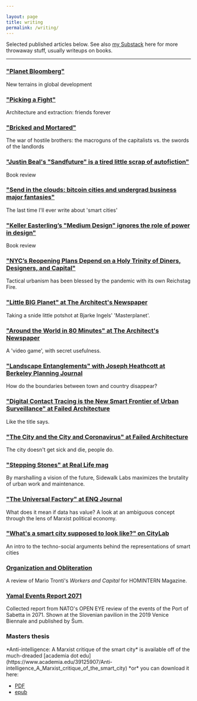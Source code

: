 ```yaml
---

layout: page
title: writing
permalink: /writing/
---
```

Selected published articles below. See also <a href="https://kevinrogan.substack.com/">my Substack</a> here for more throwaway stuff, usually writeups on books.

***

<h3><a href="https://thebaffler.com/latest/planet-bloomberg-rogan">"Planet Bloomberg"</a></h3>
<p>New terrains in global development</p>

<h3><a href="https://www.archpaper.com/2022/04/a-new-book-argues-that-architecture-desperately-needs-fixing-but-what-if-it-needs-breaking-instead/">"Picking a Fight"</a></h3>
<p>Architecture and extraction: friends forever</p>

<h3><a href="https://thebaffler.com/outbursts/bricked-and-mortared-rogan">"Bricked and Mortared"</a></h3>
<p>The war of hostile brothers: the macroguns of the capitalists vs. the swords of the landlords</p>

<h3><a href="https://thebaffler.com/latest/the-architects-autobiographer-rogan">"Justin Beal's "Sandfuture" is a tired little scrap of autofiction"</a></h3>
<p>Book review</p>

<h3><a href="https://reallifemag.com/send-in-the-clouds/">"Send in the clouds: bitcoin cities and undergrad business major fantasies"</a></h3>
<p>The last time I'll ever write about 'smart cities'</p>

<h3><a href="https://www.archpaper.com/2021/02/keller-easterling-medium-design-review/">"Keller Easterling’s "Medium Design" ignores the role of power in design"</a></h3>
<p>Book review</p>

<h3><a href="https://failedarchitecture.com/nycs-reopening-plans-depend-on-a-holy-trinity-of-diners-designers-and-capital/">"NYC’s Reopening Plans Depend on a Holy Trinity of Diners, Designers, and Capital"</a></h3>
<p>Tactical urbanism has been blessed by the pandemic with its own Reichstag Fire.</p>

<h3><a href="https://www.archpaper.com/2020/11/op-ed-masterplanet-bjarke-ingels-architecture-has-become-universal-and-incapable-difference/">"Little BIG Planet" at The Architect's Newspaper</a></h3>
<p>Taking a snide little potshot at Bjarke Ingels' 'Masterplanet'.</p>

<h3><a href="https://www.archpaper.com/2020/10/flight-simulator-2020-provides-a-worldwide-playset-for-architects-and-urbanists/">"Around the World in 80 Minutes" at The Architect's Newspaper</a></h3>
<p>A 'video game', with secret usefulness.</p>

<h3><a href="https://berkeleyplanningjournal.com/volume-31/2020/landscape-entanglements-toward-a-descriptive-project-for-planning-research-h9jr3">"Landscape Entanglements" with Joseph Heathcott at Berkeley Planning Journal</a></h3>
<p>How do the boundaries between town and country disappear?</p>

<h3><a href="https://failedarchitecture.com/digital-contact-tracing-is-the-new-smart-frontier-of-urban-surveillance/">"Digital Contact Tracing is the New Smart Frontier of Urban Surveillance" at Failed Architecture</a></h3>
<p>Like the title says.</p>

<h3><a href="https://failedarchitecture.com/the-city-and-the-city-and-coronavirus/">"The City and the City and Coronavirus" at Failed Architecture</a></h3>
<p>The city doesn't get sick and die, people do.</p>

<h3><a href="https://reallifemag.com/stepping-stones/">"Stepping Stones" at Real Life mag</a></h3>
<p>By marshalling a vision of the future, Sidewalk Labs maximizes the brutality of urban work and maintenance.</p>

<h3><a href="https://arcc-journal.org/index.php/arccjournal/article/view/839">"The Universal Factory" at ENQ Journal</a></h3>
<p>What does it mean if data has value? A look at an ambiguous concept through the lens of Marxist political economy.</p>

<h3><a href="https://www.citylab.com/design/2019/06/smart-city-photos-technology-marketing-branding-jibberjabber/592123/">"What's a smart city supposed to look like?" on CityLab</a></h3>
<p>An intro to the techno-social arguments behind the representations of smart cities</p>

<h3><a href="https://homintern.soy/posts/workcap.html">Organization and Obliteration</a></h3>
<p>A review of Mario Tronti's <i>Workers and Capital</i> for HOMINTERN Magazine.</p>

<h3><a href="http://sumrevija.si/en/eng-edmund-berger-kevin-rogan-yamal-events-report-2071//">Yamal Events Report 2071</a></h3>
<p>Collected report from NATO's OPEN EYE review of the events of the Port of Sabetta in 2071. Shown at the Slovenian pavilion in the 2019 Venice Biennale and published by Šum.</p>


<h3>Masters thesis</h3>
*Anti-intelligence: A Marxist critique of the smart city* is available off of the much-dreaded [academia dot edu](https://www.academia.edu/39125907/Anti-intelligence_A_Marxist_critique_of_the_smart_city) *or* you can download it here:

* [PDF](https://www.dropbox.com/s/bcbnoqnxujeaxdi/Anti-intelligence_%20A%20Marxist%20critique%20of%20t%20-%20Kevin%20Rogan.pdf?dl=0)
* [epub](https://www.dropbox.com/s/xbuqljxft9a3hpi/Anti-Intelligence_%20A%20Marxist%20Critique%20of%20the%20Smart%20City%20-%20Kevin%20Rogan.epub?dl=0)
